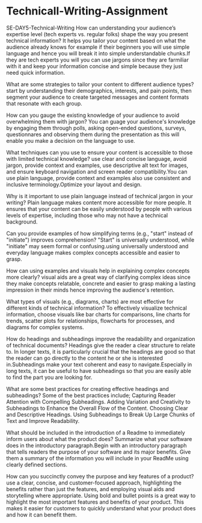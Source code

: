 # Technicall-Writing-Assignment

SE-DAY5-Technical-Writing
How can understanding your audience’s expertise level (tech experts vs. regular folks) shape the way you present technical information?
    It helps you tailor your content based on what the audience already knows for example if their beginners you will use simple language and
    hence you will break it into simple understandable chunks.If they are tech experts you will you can use jargons since they are farmiliar 
    with it and keep your information concise and simple because they just need quick information.
    
What are some strategies to tailor your content to different audience types?
    start by understanding their demographics, interests, and pain points, then segment your audience to create targeted messages
    and content formats that resonate with each group. 
    
How can you gauge the existing knowledge of your audience to avoid overwhelming them with jargon?
    You can guage your audience's knowledge by engaging them through polls, asking open-ended questions, surveys, questionnares and observing them 
    during the presentation as this will enable you make a decision on the language to use.
    
What techniques can you use to ensure your content is accessible to those with limited technical knowledge?
    use clear and concise language, avoid jargon, provide context and examples, use descriptive alt text for images, and ensure keyboard navigation 
    and screen reader compatibility.You can use plain language, provide context and examples also use consistent and inclusive terminology.Optimize your layout and design.
    
Why is it important to use plain language instead of technical jargon in your writing?
    Plain language makes content more accessible for more people. It ensures that your content can be easily understood by people with
    various levels of expertise, including those who may not have a technical background. 
    
Can you provide examples of how simplifying terms (e.g., "start" instead of "initiate") improves comprehension?
    "Start" is universally understood, while "initiate" may seem formal or confusing.using universally understood and everyday language makes
    complex concepts accessible and easier to grasp. 
    
How can using examples and visuals help in explaining complex concepts more clearly?
    visual aids are a great way of clarifying complex ideas since they make concepts relatable, concrete and easier to grasp making a lasting 
    impression in their minds hence improving the audience's retention.
    
What types of visuals (e.g., diagrams, charts) are most effective for different kinds of technical information?
   To effectively visualize technical information, choose visuals like bar charts for comparisons, line charts for trends, scatter plots for 
   relationships, flowcharts for processes, and diagrams for complex systems.

How do headings and subheadings improve the readability and organization of technical documents?
    Headings give the reader a clear structure to relate to. In longer texts, it is particularly crucial that the headings are good so that the reader 
    can go directly to the content he or she is interested in.Subheadings make your text coherent and easy to navigate.Especially in long texts, it can be
    useful to have subheadings so that you are easily able to find the part you are looking for.
    
What are some best practices for creating effective headings and subheadings?
    Some of the best practices include;
    Capturing Reader Attention with Compelling Subheadings.
    Adding Variation and Creativity to Subheadings to Enhance the Overall Flow of the Content.
    Choosing Clear and Descriptive Headings.
    Using Subheadings to Break Up Large Chunks of Text and Improve Readability.
    
What should be included in the introduction of a Readme to immediately inform users about what the product does?
     Summarize what your software does in the introductory paragraph.Begin with an introductory paragraph that tells readers the purpose of your
     software and its major benefits. Give them a summary of the information you will include in your ReadMe using clearly defined sections.
     
How can you succinctly convey the purpose and key features of a product?
    use a clear, concise, and customer-focused approach, highlighting the benefits rather than just the features, and employing 
    visual aids and storytelling where appropriate. Using bold and bullet points is a great way to highlight the most important features and benefits 
    of your product. This makes it easier for customers to quickly understand what your product does and how it can benefit them.
